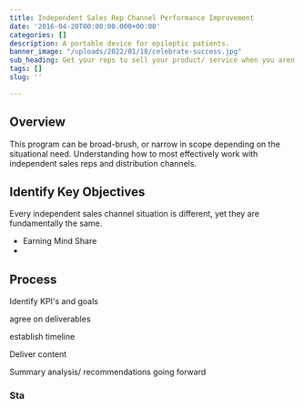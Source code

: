 ```yaml
---
title: Independent Sales Rep Channel Performance Improvement
date: '2016-04-20T00:00:00.000+00:00'
categories: []
description: A portable device for epileptic patients.
banner_image: "/uploads/2022/01/18/celebrate-success.jpg"
sub_heading: Get your reps to sell your product/ service when you aren't watching.
tags: []
slug: ''

---
```

## Overview

This program can be broad-brush, or narrow in scope depending on the situational need. Understanding how to most effectively work with independent sales reps and distribution channels.

## Identify Key Objectives

Every independent sales channel situation is different, yet they are fundamentally the same.

* Earning Mind Share
* 

## Process

Identify KPI's and goals

agree on deliverables

establish timeline

Deliver content

Summary analysis/ recommendations going forward

### Sta

### 